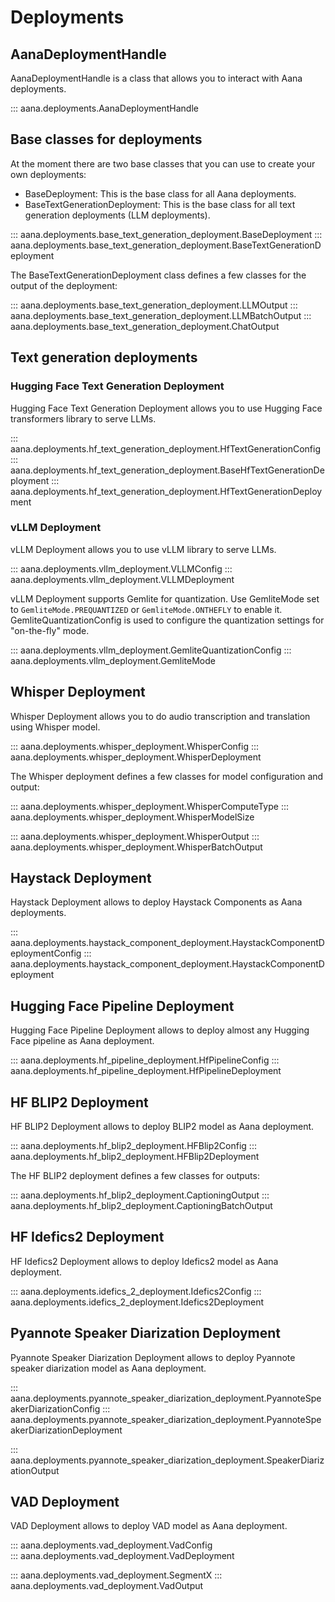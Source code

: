 # Deployments

## AanaDeploymentHandle

AanaDeploymentHandle is a class that allows you to interact with Aana deployments.

::: aana.deployments.AanaDeploymentHandle

## Base classes for deployments

At the moment there are two base classes that you can use to create your own deployments:
- BaseDeployment: This is the base class for all Aana deployments.
- BaseTextGenerationDeployment: This is the base class for all text generation deployments (LLM deployments).

::: aana.deployments.base_text_generation_deployment.BaseDeployment
::: aana.deployments.base_text_generation_deployment.BaseTextGenerationDeployment

The BaseTextGenerationDeployment class defines a few classes for the output of the deployment:

::: aana.deployments.base_text_generation_deployment.LLMOutput
::: aana.deployments.base_text_generation_deployment.LLMBatchOutput
::: aana.deployments.base_text_generation_deployment.ChatOutput


## Text generation deployments

### Hugging Face Text Generation Deployment

Hugging Face Text Generation Deployment allows you to use Hugging Face transformers library to serve LLMs.

::: aana.deployments.hf_text_generation_deployment.HfTextGenerationConfig
::: aana.deployments.hf_text_generation_deployment.BaseHfTextGenerationDeployment
::: aana.deployments.hf_text_generation_deployment.HfTextGenerationDeployment

### vLLM Deployment

vLLM Deployment allows you to use vLLM library to serve LLMs.

::: aana.deployments.vllm_deployment.VLLMConfig
::: aana.deployments.vllm_deployment.VLLMDeployment

vLLM Deployment supports Gemlite for quantization. Use GemliteMode set to `GemliteMode.PREQUANTIZED` or `GemliteMode.ONTHEFLY` to enable it. GemliteQuantizationConfig is used to configure the quantization settings for "on-the-fly" mode.

::: aana.deployments.vllm_deployment.GemliteQuantizationConfig
::: aana.deployments.vllm_deployment.GemliteMode

## Whisper Deployment

Whisper Deployment allows you to do audio transcription and translation using Whisper model.

::: aana.deployments.whisper_deployment.WhisperConfig
::: aana.deployments.whisper_deployment.WhisperDeployment

The Whisper deployment defines a few classes for model configuration and output:

::: aana.deployments.whisper_deployment.WhisperComputeType
::: aana.deployments.whisper_deployment.WhisperModelSize

::: aana.deployments.whisper_deployment.WhisperOutput
::: aana.deployments.whisper_deployment.WhisperBatchOutput

## Haystack Deployment

Haystack Deployment allows to deploy Haystack Components as Aana deployments.

::: aana.deployments.haystack_component_deployment.HaystackComponentDeploymentConfig
::: aana.deployments.haystack_component_deployment.HaystackComponentDeployment

## Hugging Face Pipeline Deployment

Hugging Face Pipeline Deployment allows to deploy almost any Hugging Face pipeline as Aana deployment.

::: aana.deployments.hf_pipeline_deployment.HfPipelineConfig
::: aana.deployments.hf_pipeline_deployment.HfPipelineDeployment

## HF BLIP2 Deployment

HF BLIP2 Deployment allows to deploy BLIP2 model as Aana deployment.

::: aana.deployments.hf_blip2_deployment.HFBlip2Config
::: aana.deployments.hf_blip2_deployment.HFBlip2Deployment

The HF BLIP2 deployment defines a few classes for outputs:

::: aana.deployments.hf_blip2_deployment.CaptioningOutput
::: aana.deployments.hf_blip2_deployment.CaptioningBatchOutput

## HF Idefics2 Deployment

HF Idefics2 Deployment allows to deploy Idefics2 model as Aana deployment.

::: aana.deployments.idefics_2_deployment.Idefics2Config
::: aana.deployments.idefics_2_deployment.Idefics2Deployment

## Pyannote Speaker Diarization Deployment

Pyannote Speaker Diarization Deployment allows to deploy Pyannote speaker diarization model as Aana deployment.

::: aana.deployments.pyannote_speaker_diarization_deployment.PyannoteSpeakerDiarizationConfig
::: aana.deployments.pyannote_speaker_diarization_deployment.PyannoteSpeakerDiarizationDeployment

::: aana.deployments.pyannote_speaker_diarization_deployment.SpeakerDiarizationOutput

## VAD Deployment

VAD Deployment allows to deploy VAD model as Aana deployment.

::: aana.deployments.vad_deployment.VadConfig   
::: aana.deployments.vad_deployment.VadDeployment

::: aana.deployments.vad_deployment.SegmentX
::: aana.deployments.vad_deployment.VadOutput